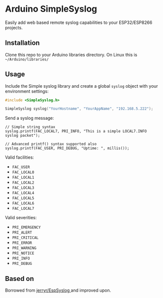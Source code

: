 # Arduino SimpleSyslog

Easily add web based remote syslog capabilities to your ESP32/ESP8266 projects.

## Installation

Clone this repo to your Arduino libraries directory. On Linux this is `~/Arduino/libraries/`

## Usage

Include the Simple syslog library and create a global `syslog` object with your environment settings:

```C++
#include <SimpleSyslog.h>

SimpleSyslog syslog("YourHostname", "YourAppName", "192.168.5.222");
```

Send a syslog message:

```
// Simple string syntax
syslog.printf(FAC_LOCAL7, PRI_INFO, "This is a simple LOCAL7.INFO syslog packet");

// Advanced printf() syntax supported also
syslog.printf(FAC_USER, PRI_DEBUG, "Uptime: ", millis());
```

Valid facilities: 
* `FAC_USER`
* `FAC_LOCAL0`
* `FAC_LOCAL1`
* `FAC_LOCAL2`
* `FAC_LOCAL3`
* `FAC_LOCAL4`
* `FAC_LOCAL5`
* `FAC_LOCAL6`
* `FAC_LOCAL7`
  
Valid severities: 
* `PRI_EMERGENCY`
* `PRI_ALERT`
* `PRI_CRITICAL`
* `PRI_ERROR`
* `PRI_WARNING`
* `PRI_NOTICE`
* `PRI_INFO`
* `PRI_DEBUG`

## Based on

Borrowed from [jerryr/EspSyslog ](https://github.com/jerryr/EspSyslog) and improved upon.
